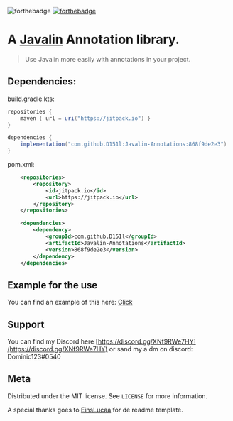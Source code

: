 ![forthebadge](https://forthebadge.com/images/badges/built-with-love.svg)
[![forthebadge](https://forthebadge.com/images/badges/not-a-bug-a-feature.svg)](https://forthebadge.com)

# A [Javalin](https://javalin.io) Annotation library.
> Use Javalin more easily with annotations in your project.

## Dependencies:

build.gradle.kts:

```groovy
repositories {
    maven { url = uri("https://jitpack.io") }
}

dependencies {
    implementation("com.github.D151l:Javalin-Annotations:868f9de2e3")
}
```

pom.xml:


```xml
    <repositories>
        <repository>
            <id>jitpack.io</id>
            <url>https://jitpack.io</url>
        </repository>
    </repositories>

    <dependencies>
        <dependency>
            <groupId>com.github.D151l</groupId>
            <artifactId>Javalin-Annotations</artifactId>
            <version>868f9de2e3</version>
        </dependency>
    </dependencies>
```

## Example for the use

You can find an example of this here: [Click](https://github.com/D151l/Javalin-Annotations/tree/master/example)

## Support
You can find my Discord here [https://discord.gg/XNf9RWe7HY](https://discord.gg/XNf9RWe7HY) or sand my a dm on discord: Dominic123#0540

## Meta

Distributed under the MIT license. See ``LICENSE`` for more information.

A special thanks goes to [EinsLucaa](https://github.com/EinsLucaaa) for de readme template.

<!-- Markdown link & img dfn's -->
[npm-image]: https://img.shields.io/kotlin/v/datadog-metrics.svg?style=flat-square
[npm-url]: https://npmjs.org/package/datadog-metrics
